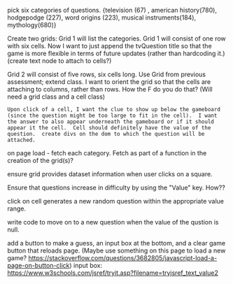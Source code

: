 pick six categories of questions.  {television (67) , american history(780), hodgepodge (227), word origins (223), musical instruments(184), mythology(680)}

Create two grids: Grid 1 will list the categories.  Grid 1 will consist of one row with six cells. Now I want to just append the tvQuestion title so that the game is more flexible in terms of future updates (rather than hardcoding it.)  (create text node to attach to cells?)

Grid 2 will consist of five rows, six cells long.  Use Grid from previous assessment; extend class.  I want to orient the grid so that the cells are attaching to columns, rather than rows.  How the F do you do that?  (Will need a grid class and a cell class)

    Upon click of a cell, I want the clue to show up below the gameboard (since the question might be too large to fit in the cell).  I want the answer to also appear underneath the gameboard or if it should appear it the cell.  Cell should definitely have the value of the question.  create divs on the dom to which the question will be attached.

on page load - fetch each category. Fetch as part of a function in the creation of the grid(s)?

ensure grid provides dataset information when user clicks on a square. 

Ensure that questions increase in difficulty by using the "Value" key. How??

click on cell generates a new random question within the appropriate value range.

write code to move on to a new question when the value of the qustion is null.

add a button to make a guess, an input box at the bottom, and a clear game button that reloads page.
(Maybe use something on this page to load a new game?  https://stackoverflow.com/questions/3682805/javascript-load-a-page-on-button-click)
input box: https://www.w3schools.com/jsref/tryit.asp?filename=tryjsref_text_value2